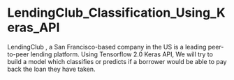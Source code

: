 # LendingClub_Classification_Using_Keras_API
LendingClub , a San Francisco-based company in the US is a leading peer-to-peer lending platform. Using Tensorflow 2.0 Keras API, We will try to build a model which classifies or predicts if a borrower would be able to pay back the loan they have taken.

